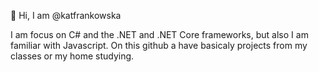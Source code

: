 👋 Hi, I am @katfrankowska

I am focus on C# and the .NET and .NET Core frameworks, but also I am familiar with Javascript.
On this github a have basicaly projects from my classes or my home studying. 
